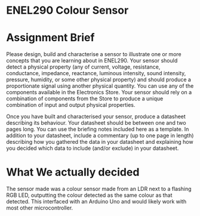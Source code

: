 # ENEL290 Colour Sensor

# Assignment Brief
Please design, build and characterise a sensor to illustrate one or more concepts that you
are learning about in ENEL290. Your sensor should detect a physical property (any of
current, voltage, resistance, conductance, impedance, reactance, luminous intensity,
sound intensity, pressure, humidity, or some other physical property) and should produce
a proportionate signal using another physical quantity. You can use any of the
components available in the Electronics Store. Your sensor should rely on a combination
of components from the Store to produce a unique combination of input and output
physical properties.

Once you have built and characterised your sensor, produce a datasheet describing its
behaviour. Your datasheet should be between one and two pages long. You can use the
briefing notes included here as a template.
In addition to your datasheet, include a commentary (up to one page in length)
describing how you gathered the data in your datasheet and explaining how you decided
which data to include (and/or exclude) in your datasheet.

# What We actually decided
The sensor made was a colour sensor made from an LDR next to a flashing RGB LED, outputting the colour detected as the same colour as that detected. This interfaced with an Arduino Uno and would likely work with most other microcontroller.
